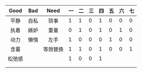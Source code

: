 | Good | Bad  |  Need  |  一  | 二   | 三   | 四   | 五   | 六   | 七   |
| :--: | :--: | :----: | ---- | ---- | ---- | ---- | ---- | ---- | ---- |
| 平静 |    自私 |琐事  |   1  |   1  |   0  |   1  |    0 |0     |  0   |
| 执着 | 嫉妒 |   重量  |    0 |     1|   0  |    1 |  0   |   1  |   0  |
|  动力 | 懒惰 | 左手   |    1 |    0 |  0   |   0  |  1   |    0 | 0 |
|  含蓄 |    |  等效替换| 1 | 1 | 0 |1|0|0|1|
|松弛感   |    |        | 1 | 0 | 0 |1||||
|      |      |        |      |      |      |||||
|      |      |        |      |      |      |||||

